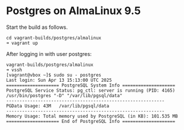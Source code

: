 # Postgres on AlmaLinux 9.5

Start the build as follows.

```
cd vagrant-builds/postgres/almalinux
➜ vagrant up
```

After logging in with user postgres:

```
vagrant-builds/postgres/almalinux
➜ vssh
[vagrant@vbox ~]$ sudo su - postgres
Last login: Sun Apr 13 15:13:00 UTC 2025
==================== PostgreSQL System Info ====================
PostgreSQL Service Status: pg_ctl: server is running (PID: 4165)
/usr/bin/postgres "-D" "/var/lib/pgsql/data"
------------------------------------------------------------
PGData Usage: 43M	/var/lib/pgsql/data
------------------------------------------------------------
Memory Usage: Total memory used by PostgreSQL (in KB): 101.535 MB
==================== End of PostgreSQL Info ====================
```
